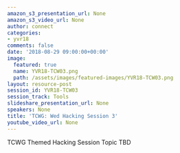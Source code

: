 ```yaml
---
amazon_s3_presentation_url: None
amazon_s3_video_url: None
author: connect
categories:
- yvr18
comments: false
date: '2018-08-29 09:00:00+00:00'
image:
  featured: true
  name: YVR18-TCW03.png
  path: /assets/images/featured-images/YVR18-TCW03.png
layout: resource-post
session_id: YVR18-TCW03
session_track: Tools
slideshare_presentation_url: None
speakers: None
title: 'TCWG: Wed Hacking Session 3'
youtube_video_url: None
---
```


TCWG Themed Hacking Session Topic TBD
